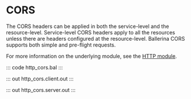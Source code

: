 # CORS

The CORS headers can be applied in both the service-level and the resource-level. Service-level CORS headers apply to all the resources
unless there are headers configured at the resource-level. Ballerina CORS supports both simple and pre-flight requests.

For more information on the underlying module, 
see the [HTTP module](https://lib.ballerina.io/ballerina/http/latest/).

::: code http_cors.bal :::

::: out http_cors.client.out :::

::: out http_cors.server.out :::
